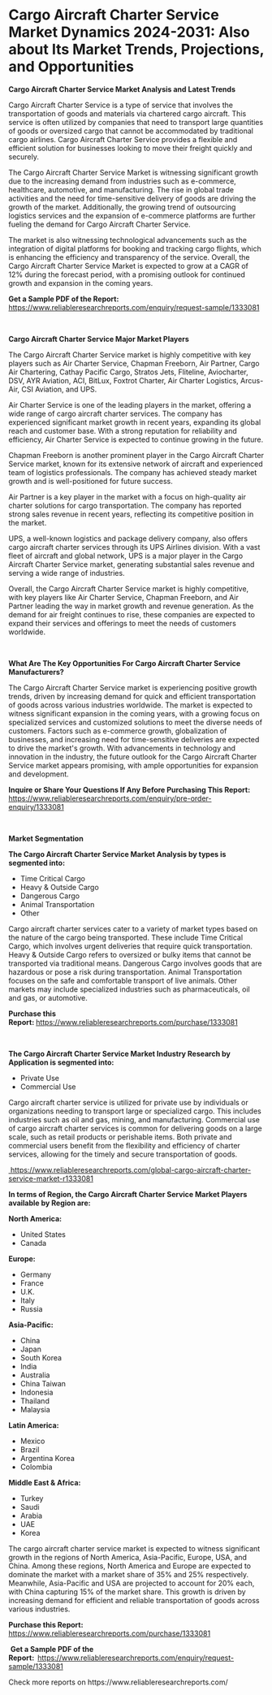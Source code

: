 <p><h1>Cargo Aircraft Charter Service Market Dynamics 2024-2031: Also about Its Market Trends, Projections, and Opportunities</h1></p><p><strong>Cargo Aircraft Charter Service Market Analysis and Latest Trends</strong></p>
<p><p>Cargo Aircraft Charter Service is a type of service that involves the transportation of goods and materials via chartered cargo aircraft. This service is often utilized by companies that need to transport large quantities of goods or oversized cargo that cannot be accommodated by traditional cargo airlines. Cargo Aircraft Charter Service provides a flexible and efficient solution for businesses looking to move their freight quickly and securely.</p><p>The Cargo Aircraft Charter Service Market is witnessing significant growth due to the increasing demand from industries such as e-commerce, healthcare, automotive, and manufacturing. The rise in global trade activities and the need for time-sensitive delivery of goods are driving the growth of the market. Additionally, the growing trend of outsourcing logistics services and the expansion of e-commerce platforms are further fueling the demand for Cargo Aircraft Charter Service.</p><p>The market is also witnessing technological advancements such as the integration of digital platforms for booking and tracking cargo flights, which is enhancing the efficiency and transparency of the service. Overall, the Cargo Aircraft Charter Service Market is expected to grow at a CAGR of 12% during the forecast period, with a promising outlook for continued growth and expansion in the coming years.</p></p>
<p><strong>Get a Sample PDF of the Report:&nbsp;</strong> <a href="https://www.reliableresearchreports.com/enquiry/request-sample/1333081">https://www.reliableresearchreports.com/enquiry/request-sample/1333081</a></p>
<p>&nbsp;</p>
<p><strong>Cargo Aircraft Charter Service Major Market Players</strong></p>
<p><p>The Cargo Aircraft Charter Service market is highly competitive with key players such as Air Charter Service, Chapman Freeborn, Air Partner, Cargo Air Chartering, Cathay Pacific Cargo, Stratos Jets, Fliteline, Aviocharter, DSV, AYR Aviation, ACI, BitLux, Foxtrot Charter, Air Charter Logistics, Arcus-Air, CSI Aviation, and UPS.</p><p>Air Charter Service is one of the leading players in the market, offering a wide range of cargo aircraft charter services. The company has experienced significant market growth in recent years, expanding its global reach and customer base. With a strong reputation for reliability and efficiency, Air Charter Service is expected to continue growing in the future.</p><p>Chapman Freeborn is another prominent player in the Cargo Aircraft Charter Service market, known for its extensive network of aircraft and experienced team of logistics professionals. The company has achieved steady market growth and is well-positioned for future success.</p><p>Air Partner is a key player in the market with a focus on high-quality air charter solutions for cargo transportation. The company has reported strong sales revenue in recent years, reflecting its competitive position in the market.</p><p>UPS, a well-known logistics and package delivery company, also offers cargo aircraft charter services through its UPS Airlines division. With a vast fleet of aircraft and global network, UPS is a major player in the Cargo Aircraft Charter Service market, generating substantial sales revenue and serving a wide range of industries.</p><p>Overall, the Cargo Aircraft Charter Service market is highly competitive, with key players like Air Charter Service, Chapman Freeborn, and Air Partner leading the way in market growth and revenue generation. As the demand for air freight continues to rise, these companies are expected to expand their services and offerings to meet the needs of customers worldwide.</p></p>
<p>&nbsp;</p>
<p><strong>What Are The Key Opportunities For Cargo Aircraft Charter Service Manufacturers?</strong></p>
<p><p>The Cargo Aircraft Charter Service market is experiencing positive growth trends, driven by increasing demand for quick and efficient transportation of goods across various industries worldwide. The market is expected to witness significant expansion in the coming years, with a growing focus on specialized services and customized solutions to meet the diverse needs of customers. Factors such as e-commerce growth, globalization of businesses, and increasing need for time-sensitive deliveries are expected to drive the market's growth. With advancements in technology and innovation in the industry, the future outlook for the Cargo Aircraft Charter Service market appears promising, with ample opportunities for expansion and development.</p></p>
<p><strong>Inquire or Share Your Questions If Any Before Purchasing This Report:</strong> <a href="https://www.reliableresearchreports.com/enquiry/pre-order-enquiry/1333081">https://www.reliableresearchreports.com/enquiry/pre-order-enquiry/1333081</a></p>
<p>&nbsp;</p>
<p><strong>Market Segmentation</strong></p>
<p><strong>The Cargo Aircraft Charter Service Market Analysis by types is segmented into:</strong></p>
<p><ul><li>Time Critical Cargo</li><li>Heavy & Outside Cargo</li><li>Dangerous Cargo</li><li>Animal Transportation</li><li>Other</li></ul></p>
<p><p>Cargo aircraft charter services cater to a variety of market types based on the nature of the cargo being transported. These include Time Critical Cargo, which involves urgent deliveries that require quick transportation. Heavy & Outside Cargo refers to oversized or bulky items that cannot be transported via traditional means. Dangerous Cargo involves goods that are hazardous or pose a risk during transportation. Animal Transportation focuses on the safe and comfortable transport of live animals. Other markets may include specialized industries such as pharmaceuticals, oil and gas, or automotive.</p></p>
<p><strong>Purchase this Report:&nbsp;</strong><a href="https://www.reliableresearchreports.com/purchase/1333081">https://www.reliableresearchreports.com/purchase/1333081</a></p>
<p>&nbsp;</p>
<p><strong>The Cargo Aircraft Charter Service Market Industry Research by Application is segmented into:</strong></p>
<p><ul><li>Private Use</li><li>Commercial Use</li></ul></p>
<p><p>Cargo aircraft charter service is utilized for private use by individuals or organizations needing to transport large or specialized cargo. This includes industries such as oil and gas, mining, and manufacturing. Commercial use of cargo aircraft charter services is common for delivering goods on a large scale, such as retail products or perishable items. Both private and commercial users benefit from the flexibility and efficiency of charter services, allowing for the timely and secure transportation of goods.</p></p>
<p><a href="https://www.reliableresearchreports.com/global-cargo-aircraft-charter-service-market-r1333081">&nbsp;https://www.reliableresearchreports.com/global-cargo-aircraft-charter-service-market-r1333081</a></p>
<p><strong>In terms of Region, the Cargo Aircraft Charter Service Market Players available by Region are:</strong></p>
<p>
    <p> <strong> North America: </strong>
        <ul>
            <li>United States</li>
            <li>Canada</li>
        </ul>
        </p> 
    <p> <strong> Europe: </strong>
        <ul>
            <li>Germany</li>
            <li>France</li>
            <li>U.K.</li>
            <li>Italy</li>
            <li>Russia</li>
        </ul>
        </p> 
    <p> <strong> Asia-Pacific: </strong>
        <ul>
            <li>China</li>
            <li>Japan</li>
            <li>South Korea</li>
            <li>India</li>
            <li>Australia</li>
            <li>China Taiwan</li>
            <li>Indonesia</li>
            <li>Thailand</li>
            <li>Malaysia</li>
        </ul>
        </p> 
    <p> <strong> Latin America: </strong>
        <ul>
            <li>Mexico</li>
            <li>Brazil</li>
            <li>Argentina Korea</li>
            <li>Colombia</li>
        </ul>
        </p> 
    <p> <strong> Middle East & Africa: </strong>
        <ul>
            <li>Turkey</li>
            <li>Saudi</li>
            <li>Arabia</li>
            <li>UAE</li>
            <li>Korea</li>
        </ul>
    </p>
    </p>
<p><p>The cargo aircraft charter service market is expected to witness significant growth in the regions of North America, Asia-Pacific, Europe, USA, and China. Among these regions, North America and Europe are expected to dominate the market with a market share of 35% and 25% respectively. Meanwhile, Asia-Pacific and USA are projected to account for 20% each, with China capturing 15% of the market share. This growth is driven by increasing demand for efficient and reliable transportation of goods across various industries.</p></p>
<p><strong>Purchase this Report: </strong><a href="https://www.reliableresearchreports.com/purchase/1333081">https://www.reliableresearchreports.com/purchase/1333081</a></p>
<p>&nbsp;<strong>Get a Sample PDF of the Report:&nbsp;&nbsp;</strong><a href="https://www.reliableresearchreports.com/enquiry/request-sample/1333081">https://www.reliableresearchreports.com/enquiry/request-sample/1333081</a></p>
<p><strong></strong></p>
<p>Check more reports on https://www.reliableresearchreports.com/</p>